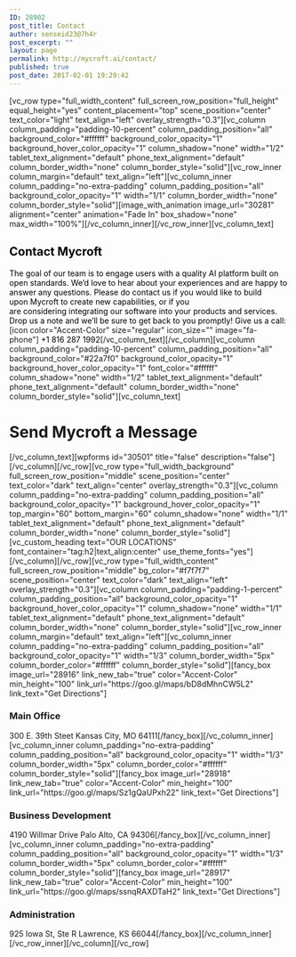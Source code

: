 ```yaml
---
ID: 28902
post_title: Contact
author: senseid23@7h4r
post_excerpt: ""
layout: page
permalink: http://mycroft.ai/contact/
published: true
post_date: 2017-02-01 19:29:42
---
```

[vc_row type="full_width_content" full_screen_row_position="full_height" equal_height="yes" content_placement="top" scene_position="center" text_color="light" text_align="left" overlay_strength="0.3"][vc_column column_padding="padding-10-percent" column_padding_position="all" background_color="#ffffff" background_color_opacity="1" background_hover_color_opacity="1" column_shadow="none" width="1/2" tablet_text_alignment="default" phone_text_alignment="default" column_border_width="none" column_border_style="solid"][vc_row_inner column_margin="default" text_align="left"][vc_column_inner column_padding="no-extra-padding" column_padding_position="all" background_color_opacity="1" width="1/1" column_border_width="none" column_border_style="solid"][image_with_animation image_url="30281" alignment="center" animation="Fade In" box_shadow="none" max_width="100%"][/vc_column_inner][/vc_row_inner][vc_column_text]
<h2><span style="color: #000000;">Contact Mycroft</span></h2>
<span style="color: #000000;">The goal of our team is to engage users with a quality AI platform built on open standards. We’d love to hear about your experiences and are happy to answer any questions.</span>
<span style="color: #000000;">
Please do contact us if you would like to build upon Mycroft to create new capabilities, or if you are considering integrating our software into your products and services.</span>
<span style="color: #000000;">
Drop us a note and we’ll be sure to get back to you promptly!</span>
<span style="color: #000000;">
Give us a call:</span>
[icon color="Accent-Color" size="regular" icon_size="" image="fa-phone"] <span style="color: #000000;">+1 816 287 1992</span>[/vc_column_text][/vc_column][vc_column column_padding="padding-10-percent" column_padding_position="all" background_color="#22a7f0" background_color_opacity="1" background_hover_color_opacity="1" font_color="#ffffff" column_shadow="none" width="1/2" tablet_text_alignment="default" phone_text_alignment="default" column_border_width="none" column_border_style="solid"][vc_column_text]
<h1>Send Mycroft a Message</h1>
[/vc_column_text][wpforms id="30501" title="false" description="false"][/vc_column][/vc_row][vc_row type="full_width_background" full_screen_row_position="middle" scene_position="center" text_color="dark" text_align="center" overlay_strength="0.3"][vc_column column_padding="no-extra-padding" column_padding_position="all" background_color_opacity="1" background_hover_color_opacity="1" top_margin="60" bottom_margin="60" column_shadow="none" width="1/1" tablet_text_alignment="default" phone_text_alignment="default" column_border_width="none" column_border_style="solid"][vc_custom_heading text="OUR LOCATIONS" font_container="tag:h2|text_align:center" use_theme_fonts="yes"][/vc_column][/vc_row][vc_row type="full_width_content" full_screen_row_position="middle" bg_color="#f7f7f7" scene_position="center" text_color="dark" text_align="left" overlay_strength="0.3"][vc_column column_padding="padding-1-percent" column_padding_position="all" background_color_opacity="1" background_hover_color_opacity="1" column_shadow="none" width="1/1" tablet_text_alignment="default" phone_text_alignment="default" column_border_width="none" column_border_style="solid"][vc_row_inner column_margin="default" text_align="left"][vc_column_inner column_padding="no-extra-padding" column_padding_position="all" background_color_opacity="1" width="1/3" column_border_width="5px" column_border_color="#ffffff" column_border_style="solid"][fancy_box image_url="28916" link_new_tab="true" color="Accent-Color" min_height="100" link_url="https://goo.gl/maps/bD8dMhnCW5L2" link_text="Get Directions"]
<h3>Main Office</h3>
300 E. 39th Steet
Kansas City, MO 64111[/fancy_box][/vc_column_inner][vc_column_inner column_padding="no-extra-padding" column_padding_position="all" background_color_opacity="1" width="1/3" column_border_width="5px" column_border_color="#ffffff" column_border_style="solid"][fancy_box image_url="28918" link_new_tab="true" color="Accent-Color" min_height="100" link_url="https://goo.gl/maps/Sz1gQaUPxh22" link_text="Get Directions"]
<h3>Business Development</h3>
4190 Willmar Drive
Palo Alto, CA 94306[/fancy_box][/vc_column_inner][vc_column_inner column_padding="no-extra-padding" column_padding_position="all" background_color_opacity="1" width="1/3" column_border_width="5px" column_border_color="#ffffff" column_border_style="solid"][fancy_box image_url="28917" link_new_tab="true" color="Accent-Color" min_height="100" link_url="https://goo.gl/maps/ssnqRAXDTaH2" link_text="Get Directions"]
<h3>Administration</h3>
925 Iowa St, Ste R
Lawrence, KS 66044[/fancy_box][/vc_column_inner][/vc_row_inner][/vc_column][/vc_row]